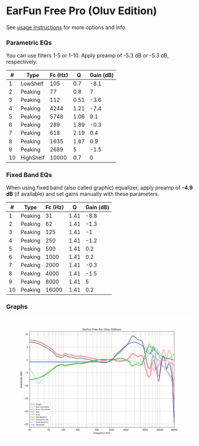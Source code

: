 # EarFun Free Pro (Oluv Edition)
See [usage instructions](https://github.com/jaakkopasanen/AutoEq#usage) for more options and info.

### Parametric EQs
You can use filters 1-5 or 1-10. Apply preamp of -5.3 dB or -5.3 dB, respectively.

|   # | Type      |   Fc (Hz) |    Q |   Gain (dB) |
|-----|-----------|-----------|------|-------------|
|   1 | LowShelf  |       105 | 0.7  |        -8.1 |
|   2 | Peaking   |        77 | 0.8  |         7   |
|   3 | Peaking   |       112 | 0.51 |        -3.6 |
|   4 | Peaking   |      4244 | 1.21 |        -7.4 |
|   5 | Peaking   |      5748 | 1.06 |         9.1 |
|   6 | Peaking   |       289 | 1.89 |        -0.3 |
|   7 | Peaking   |       618 | 2.19 |         0.4 |
|   8 | Peaking   |      1635 | 1.87 |         0.9 |
|   9 | Peaking   |      2689 | 5    |        -1.5 |
|  10 | HighShelf |     10000 | 0.7  |         0   |

### Fixed Band EQs
When using fixed band (also called graphic) equalizer, apply preamp of **-4.9 dB** (if available) and set gains manually with these parameters.

|   # | Type    |   Fc (Hz) |    Q |   Gain (dB) |
|-----|---------|-----------|------|-------------|
|   1 | Peaking |        31 | 1.41 |        -8.8 |
|   2 | Peaking |        62 | 1.41 |        -1.3 |
|   3 | Peaking |       125 | 1.41 |        -1   |
|   4 | Peaking |       250 | 1.41 |        -1.2 |
|   5 | Peaking |       500 | 1.41 |         0.2 |
|   6 | Peaking |      1000 | 1.41 |         0.2 |
|   7 | Peaking |      2000 | 1.41 |        -0.3 |
|   8 | Peaking |      4000 | 1.41 |        -1.5 |
|   9 | Peaking |      8000 | 1.41 |         5   |
|  10 | Peaking |     16000 | 1.41 |         0.2 |

### Graphs
![](./EarFun%20Free%20Pro%20(Oluv%20Edition).png)

